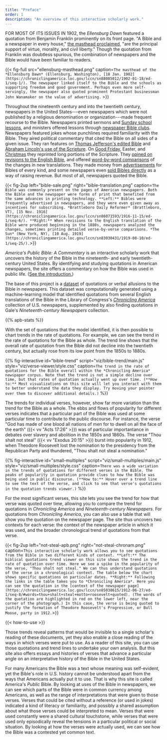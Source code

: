```yaml
---
title: "Preface"
order: 1
description: "An overview of this interactive scholarly work."
---
```


<span style="text-transform: uppercase;" id="preface">For most of its issues in 1902,</span> the *Ellensburg Dawn* featured a quotation from Benjamin Franklin prominently on its front page. "A Bible and a newspaper in every house," [the masthead proclaimed](https://chroniclingamerica.loc.gov/lccn/sn88085012/1902-01-18/ed-1/seq-1/), "are the principal support of virtue, morality, and civil liberty." Though the quotation from Franklin was doubtless spurious, the combination of newspapers and the Bible would have been familiar to readers.


{{< fig-full src="ellensburg-masthead.png" caption=`The masthead of the *Ellensburg Dawn* (Ellensburg, Washington), [18 Jan. 1902](https://chroniclingamerica.loc.gov/lccn/sn88085012/1902-01-18/ed-1/seq-1/). The newspaper linked itself to the Bible and the schools as supporting freedom and good government. Perhaps even more self-servingly, the newspaper also quoted prominent Protestant businessman John Wanamaker on the value of advertising.` >}}

Throughout the nineteenth century and into the twentieth century, newspapers in the United States---even newspapers which were not published by a religious denomination or organization---made frequent recourse to the Bible. Newspapers printed sermons and [Sunday school lessons](https://chroniclingamerica.loc.gov/lccn/sn87076843/1919-09-18/ed-1/seq-3/), and ministers offered lessons through [newspaper Bible clubs](https://chroniclingamerica.loc.gov/lccn/sn93052980/1909-02-19/ed-1/seq-3/). Newspapers featured jokes whose punchlines required familiarity with the Bible. They aired political commentary that cited the Bible on all sides of a given issue. They ran features on [Thomas Jefferson's edited Bible](http://chroniclingamerica.loc.gov/lccn/sn84020274/1902-06-01/ed-1/seq-44/) and [Abraham Lincoln's use of the Scripture](http://chroniclingamerica.loc.gov/lccn/sn85042462/1909-02-14/ed-1/seq-53/). On [Good Friday](http://chroniclingamerica.loc.gov/lccn/sn85058397/1913-03-21/ed-1/seq-5/), Easter, and [Christmas](http://chroniclingamerica.loc.gov/lccn/sn83045160/1871-12-25/ed-1/seq-1/) they reprinted long portions of the Scripture. They [opined on revisions to the English Bible](http://chroniclingamerica.loc.gov/lccn/sn83030431/1919-08-10/ed-1/seq-25/), and offered [word-by-word comparisons](http://chroniclingamerica.loc.gov/lccn/sn85042331/1881-05-20/ed-1/seq-6/) of the changes in new translations. They made money from [advertisements](http://chroniclingamerica.loc.gov/lccn/sn83045433/1918-02-10/ed-1/seq-18/) for Bibles of every kind, and some newspapers even [sold Bibles directly](http://chroniclingamerica.loc.gov/lccn/sn86071593/1916-11-15/ed-1/seq-6/) as a way of raising revenue. But most of all, newspapers quoted the Bible.

{{< fig-2up left="bible-sale.png" right="bible-translation.png" caption=`The Bible was commonly present on the pages of American newspapers. Both the Bible and the newspaper were forms of print that benefited from the same advances in printing technology. **Left:** Bibles were frequently advertised in newspapers, and they were even given away as incentives for subscribing. *Brattleboro Daily Reformer* (Brattleboro, VT), [15 Nov. 1916](https://chroniclingamerica.loc.gov/lccn/sn86071593/1916-11-15/ed-1/seq-6/). **Right:** When revisions to the English translation of the Bible were produced beginning in the 1880s, newspapers analyzed the changes, sometimes printing detailed verse-by-verse comparisons. *The Sun* (New York, NY), [10 Aug. 1919](https://chroniclingamerica.loc.gov/lccn/sn83030431/1919-08-10/ed-1/seq-25/).`>}}

*America's Public Bible: A Commentary* is an interactive scholarly work that uncovers the history of the Bible in the nineteenth- and early twentieth-century United States. By identifying and studying quotations in American newspapers, the site offers a commentary on 
how the Bible was used in public life. ([See the introduction.](/essay/introduction/))

The base of this project is a [dataset](/#data) of quotations or verbal allusions to the Bible in newspapers. This dataset was computationally generated using a machine-learning model that identified quotations from several English translations of the Bible in the Library of Congress's *[Chronicling America](http://chroniclingamerica.loc.gov/)* collection of U.S. newspapers, supplemented by also finding quotations in Gale's *Nineteenth-century Newspapers* collection.

{{% apb-stats %}}

With the set of quotations that the model identified, it is then possible to chart trends in the rate of quotations. For example, we can see the trend in the rate of quotations for the Bible as whole. The trend line shows that the overall rate of quotation from the Bible did not decline into the twentieth century, but actually rose from its low point from the 1850s to 1880s.

{{% fig-interactive id="bible-trend" script="viz/bible-trend/main.js" style="viz/verse-viewer/style.css" caption=`The trend in the rate of quotations for the Bible overall within the *Chronicling America* newspaper corpus. Note that the trend is not a simple decline over time, but that rates of quotation actually went up over time. (**How to:** Most visualizations on this site will let you interact with them to better understand the data they display. Try moving your pointer over them to discover additional details.)` %}}

The trends for individual verses, however, show far more variation than the trend for the Bible as a whole. The ebbs and flows of popularity for different verses indicates that a particular part of the Bible was used at some particular time to contribute to the public discourse. For instance, the verse "God has made of one blood all nations of men for to dwell on all the face of the earth" ({{< vv "Acts 17:26" >}}) was of particular importantance in debates over slavery and abolition in the 1850s and 1860s. The verse "Thou shalt not steal" ({{< vv "Exodus 20:15" >}}) burst into popularity in 1912, when Theodore Roosevelt lost the nomination to the presidency from the Republican Party and thundered, "Thou shalt not steal a nomination."

{{% fig-interactive id="small-multiples" script="viz/small-multiples/main.js" style="viz/small-multiples/style.css" caption=`There was a wide variation in the trends of quotations for different verses in the Bible. The peaks of popularity in quotation provide clues to how the Bible was being used in public discourse. (**How to:** Hover over a trend line to see the text of the verse, and click to see that verse's quotations in the quotation trends viewer.)` %}}

For the most significant verses, this site lets you see the trend for how that verse was quoted over time, allowing you to compare the trend for quotations in *Chronicling America* and *Nineteenth-century Newspapers*. For quotations from *Chronicling America*, you can also use a table that will show you the quotation on the newspaper page. The site thus uncovers two contexts for each verse: the context of the newspaper article in which it was used, and the broader chronological trend of quotations from that verse. 

{{< fig-2up left="not-steal-apb.png" right="not-steal-chronam.png" caption=`This interactive scholarly work allows you to see quotations from the Bible in two different kinds of context. **Left:** The biblical quotations trend viewer on this site shows the trend in the rate of quotation over time. Here we see a spike in the popularity of the verse, "Thou shalt not steal." We can thus understand quotations of the verse in a chronological context. The table below the chart shows specific quotations on particular dates. **Right:** Following the links in the table takes you to *Chronicling America*. Here you can see the quotation in the [context of the newspaper page](https://chroniclingamerica.loc.gov/lccn/sn85038615/1912-06-27/ed-1/seq-8/#words=thou+shalt+steal+motto+roosevelt+quoted). (The words of the quotation are highlighted in red on the lower left, near the corner of the photograph.) In this case, the verse is being quoted to justify the formation of Theodore Roosevelt's Progressive, or Bull Moose, party in 1912.`>}}

{{< how-to-use >}}

Those trends reveal patterns that would be invisible to a single scholar's reading of these documents, yet they also enable a close reading of the ways in which verses were put to use. As a reader of this site, you can use those quotations and trend lines to undertake your own analysis. But this site also offers essays and histories of verses that advance a particular angle on an interpretative history of the Bible in the United States.

For many Americans the Bible was a text whose meaning was self-evident, yet the Bible's role in U.S. history cannot be understood apart from the ways that Americans actually put it to use. That is why this site is called America's *Public* Bible. By looking at uses of the Bible in newspapers, we can see which parts of the Bible were in common currency among Americans, as well as the range of interpretations that were given to those verses. Verses that could be cited without a reference (or used in jokes) indicated a kind of literacy or familiarity, and possibly a shared assumption about what those verses could be interpreted to mean. Verses that were used constantly were a shared cultural touchstone, while verses that were used only episodically reveal the tensions in a particular political or social situation. By looking at how the verses were actually used, we can see how the Bible was a contested yet common text.

